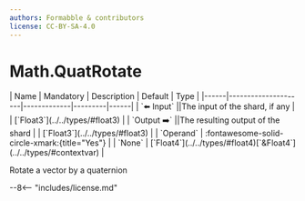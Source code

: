 ```yaml
---
authors: Formabble & contributors
license: CC-BY-SA-4.0
---
```



# Math.QuatRotate

<div class="sh-parameters" markdown="1">
| Name | Mandatory | Description | Default | Type |
|------|---------------------|-------------|---------|------|
| `⬅️ Input` ||The input of the shard, if any | | [`Float3`](../../types/#float3) |
| `Output ➡️` ||The resulting output of the shard | | [`Float3`](../../types/#float3) |
| `Operand` | :fontawesome-solid-circle-xmark:{title="Yes"}  |  | `None` | [`Float4`](../../types/#float4)[`&Float4`](../../types/#contextvar) |

</div>

Rotate a vector by a quaternion

--8<-- "includes/license.md"

